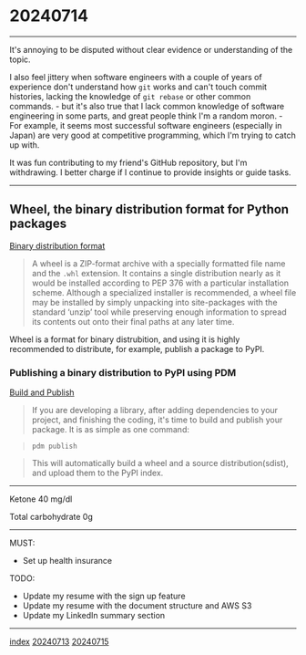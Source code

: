 <head><meta name="viewport" content="width=device-width, initial-scale=1.0, user-scalable=yes" /><meta charset="UTF-8"></head>

# 20240714

---

It\'s annoying to be disputed without clear evidence or understanding of the topic.

I also feel jittery when software engineers with a couple of years of experience don\'t understand how `git` works and can\'t touch commit histories, lacking the knowledge of `git rebase` or other common commands.
	- but it\'s also true that I lack common knowledge of software engineering in some parts, and great people think I\'m a random moron.
	- For example, it seems most successful software engineers (especially in Japan) are very good at competitive programming, which I\'m trying to catch up with.

It was fun contributing to my friend\'s GitHub repository, but I\'m withdrawing. I better charge if I continue to provide insights or guide tasks.

---

## Wheel, the binary distribution format for Python packages

[Binary distribution format](https://packaging.python.org/en/latest/specifications/binary-distribution-format/)

> A wheel is a ZIP-format archive with a specially formatted file name and the `.whl` extension.
> It contains a single distribution nearly as it would be installed according to PEP 376 with a particular installation scheme.
> Although a specialized installer is recommended, a wheel file may be installed by simply unpacking into site-packages with the standard ‘unzip’ tool while preserving enough information to spread its contents out onto their final paths at any later time.

Wheel is a format for binary distrubition, and using it is highly recommended to distribute, for example, publish a package to PyPI.

### Publishing a binary distribution to PyPI using PDM

[Build and Publish](https://pdm-project.org/latest/usage/publish/)

> If you are developing a library, after adding dependencies to your project, and finishing the coding, it's time to build and publish your package. It is as simple as one command:

> `pdm publish`

> This will automatically build a wheel and a source distribution(sdist), and upload them to the PyPI index.

---

Ketone 40 mg/dl

Total carbohydrate 0g

---

MUST:

- Set up health insurance

TODO:

- Update my resume with the sign up feature
- Update my resume with the document structure and AWS S3
- Update my LinkedIn summary section

---

[index](../../index.html)
[20240713](20240713.html)
[20240715](20240715.html)
